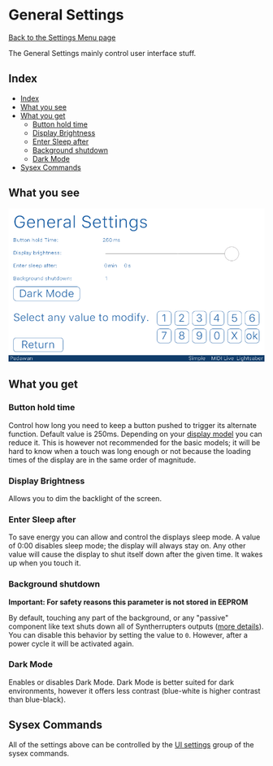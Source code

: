 # General Settings

[Back to the Settings Menu page](Settings.md#readme)

The General Settings mainly control user interface stuff.

## Index
* [Index](#index)
* [What you see](#what-you-see)
* [What you get](#what-you-get)
	* [Button hold time](#button-hold-time)
	* [Display Brightness](#display-brightness)
	* [Enter Sleep after](#enter-sleep-after)
	* [Background shutdown](#background-shutdown)
	* [Dark Mode](#dark-mode)
* [Sysex Commands](#sysex-commands)

## What you see

![General Settings](/Documentation/Pictures/UI/General.png)

## What you get

### Button hold time

Control how long you need to keep a button pushed to trigger its alternate function. Default value is 250ms. Depending on your [display model](/Documentation/Wiki/Minimum%20Viable%20Setup.md#suitable-models) you can reduce it. This is however not recommended for the basic models; it will be hard to know when a touch was long enough or not because the loading times of the display are in the same order of magnitude. 

### Display Brightness

Allows you to dim the backlight of the screen. 

### Enter Sleep after

To save energy you can allow and control the displays sleep mode. A value of 0:00 disables sleep mode; the display will always stay on. Any other value will cause the display to shut itself down after the given time. It wakes up when you touch it.

### Background shutdown

**Important: For safety reasons this parameter is not stored in EEPROM** 

By default, touching any part of the background, or any "passive" component like text shuts down all of Syntherrupters outputs ([more details](/Documentation/Wiki/Getting%20Started.md#emergency-stop)). You can disable this behavior by setting the value to `0`. However, after a power cycle it will be activated again. 

### Dark Mode

Enables or disables Dark Mode. Dark Mode is better suited for dark environments, however it offers less contrast (blue-white is higher contrast than blue-black).

## Sysex Commands

All of the settings above can be controlled by the [UI settings](/Documentation/Wiki/Custom%20MIDI%20Commands.md#0x220-0x23f-ui-settings) group of the sysex commands. 
